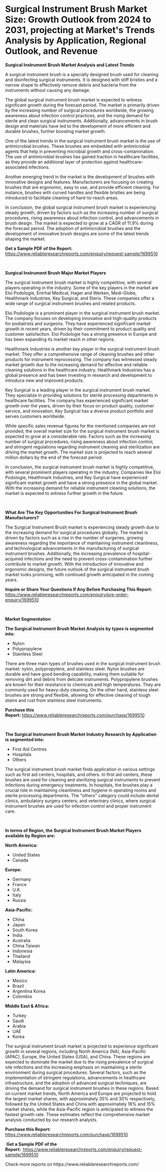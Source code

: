 <p><h1>Surgical Instrument Brush Market Size: Growth Outlook from 2024 to 2031, projecting at Market's Trends Analysis by Application, Regional Outlook, and Revenue</h1></p><p><strong>Surgical Instrument Brush Market Analysis and Latest Trends</strong></p>
<p><p>A surgical instrument brush is a specially designed brush used for cleaning and disinfecting surgical instruments. It is designed with stiff bristles and a narrow shape to effectively remove debris and bacteria from the instruments without causing any damage.</p><p>The global surgical instrument brush market is expected to witness significant growth during the forecast period. The market is primarily driven by the increasing number of surgical procedures worldwide, the growing awareness about infection control practices, and the rising demand for sterile and clean surgical instruments. Additionally, advancements in brush design and materials have led to the development of more efficient and durable brushes, further boosting market growth.</p><p>One of the latest trends in the surgical instrument brush market is the use of antimicrobial brushes. These brushes are embedded with antimicrobial agents that help in preventing microbial growth and cross-contamination. The use of antimicrobial brushes has gained traction in healthcare facilities, as they provide an additional layer of protection against healthcare-associated infections.</p><p>Another emerging trend in the market is the development of brushes with innovative designs and features. Manufacturers are focusing on creating brushes that are ergonomic, easy to use, and provide efficient cleaning. For instance, brushes with curved handles and flexible bristles are being introduced to facilitate cleaning of hard-to-reach areas.</p><p>In conclusion, the global surgical instrument brush market is experiencing steady growth, driven by factors such as the increasing number of surgical procedures, rising awareness about infection control, and advancements in brush design. The market is expected to grow at a CAGR of 11.9% during the forecast period. The adoption of antimicrobial brushes and the development of innovative brush designs are some of the latest trends shaping the market.</p></p>
<p><strong>Get a Sample PDF of the Report:&nbsp;</strong> <a href="https://www.reliableresearchreports.com/enquiry/request-sample/1699510">https://www.reliableresearchreports.com/enquiry/request-sample/1699510</a></p>
<p>&nbsp;</p>
<p><strong>Surgical Instrument Brush Major Market Players</strong></p>
<p><p>The surgical instrument brush market is highly competitive, with several players operating in the industry. Some of the key players in the market are Eloi Podologie, Entrhal Medical, Hager and Werken, Medi-Globe, Healthmark Industries, Key Surgical, and Steris. These companies offer a wide range of surgical instrument brushes and related products.</p><p>Eloi Podologie is a prominent player in the surgical instrument brush market. The company focuses on developing innovative and high-quality products for podiatrists and surgeons. They have experienced significant market growth in recent years, driven by their commitment to product quality and customer satisfaction. Eloi Podologie has a strong presence in Europe and has been expanding its market reach in other regions.</p><p>Healthmark Industries is another key player in the surgical instrument brush market. They offer a comprehensive range of cleaning brushes and other products for instrument reprocessing. The company has witnessed steady market growth due to the increasing demand for effective and reliable cleaning solutions in the healthcare industry. Healthmark Industries has a global presence and has been investing in research and development to introduce new and improved products.</p><p>Key Surgical is a leading player in the surgical instrument brush market. They specialize in providing solutions for sterile processing departments in healthcare facilities. The company has experienced significant market growth over the years, driven by their focus on product quality, customer service, and innovation. Key Surgical has a diverse product portfolio and serves customers worldwide.</p><p>While specific sales revenue figures for the mentioned companies are not provided, the overall market size for the surgical instrument brush market is expected to grow at a considerable rate. Factors such as the increasing number of surgical procedures, rising awareness about infection control, and stringent regulations regarding instrument cleaning and sterilization are driving the market growth. The market size is projected to reach several million dollars by the end of the forecast period.</p><p>In conclusion, the surgical instrument brush market is highly competitive, with several prominent players operating in the industry. Companies like Eloi Podologie, Healthmark Industries, and Key Surgical have experienced significant market growth and have a strong presence in the global market. With the increasing demand for reliable instrument cleaning solutions, the market is expected to witness further growth in the future.</p></p>
<p>&nbsp;</p>
<p><strong>What Are The Key Opportunities For Surgical Instrument Brush Manufacturers?</strong></p>
<p><p>The Surgical Instrument Brush market is experiencing steady growth due to the increasing demand for surgical procedures globally. The market is driven by factors such as a rise in the number of surgeries, growing awareness regarding the importance of maintaining instrument cleanliness, and technological advancements in the manufacturing of surgical instrument brushes. Additionally, the increasing prevalence of hospital-acquired infections and the need to prevent cross-contamination further contribute to market growth. With the introduction of innovative and ergonomic designs, the future outlook of the surgical instrument brush market looks promising, with continued growth anticipated in the coming years.</p></p>
<p><strong>Inquire or Share Your Questions If Any Before Purchasing This Report:</strong> <a href="https://www.reliableresearchreports.com/enquiry/pre-order-enquiry/1699510">https://www.reliableresearchreports.com/enquiry/pre-order-enquiry/1699510</a></p>
<p>&nbsp;</p>
<p><strong>Market Segmentation</strong></p>
<p><strong>The Surgical Instrument Brush Market Analysis by types is segmented into:</strong></p>
<p><ul><li>Nylon</li><li>Polypropylene</li><li>Stainless Steel</li></ul></p>
<p><p>There are three main types of brushes used in the surgical instrument brush market: nylon, polypropylene, and stainless steel. Nylon brushes are durable and have good bending capability, making them suitable for removing dirt and debris from delicate instruments. Polypropylene brushes are known for their resistance to chemicals and high temperatures. They are commonly used for heavy-duty cleaning. On the other hand, stainless steel brushes are strong and flexible, allowing for effective cleaning of tough stains and rust from stainless steel instruments.</p></p>
<p><strong>Purchase this Report:&nbsp;</strong><a href="https://www.reliableresearchreports.com/purchase/1699510">https://www.reliableresearchreports.com/purchase/1699510</a></p>
<p>&nbsp;</p>
<p><strong>The Surgical Instrument Brush Market Industry Research by Application is segmented into:</strong></p>
<p><ul><li>First Aid Centres</li><li>Hospitals</li><li>Others</li></ul></p>
<p><p>The surgical instrument brush market finds application in various settings such as first aid centers, hospitals, and others. In first aid centers, these brushes are used for cleaning and sterilizing surgical instruments to prevent infections during emergency treatments. In hospitals, the brushes play a crucial role in maintaining cleanliness and hygiene in operating rooms and sterile processing departments. The "others" category could include dental clinics, ambulatory surgery centers, and veterinary clinics, where surgical instrument brushes are used for infection control and proper instrument care.</p></p>
<p>&nbsp;</p>
<p><strong>In terms of Region, the Surgical Instrument Brush Market Players available by Region are:</strong></p>
<p>
    <p> <strong> North America: </strong>
        <ul>
            <li>United States</li>
            <li>Canada</li>
        </ul>
        </p> 
    <p> <strong> Europe: </strong>
        <ul>
            <li>Germany</li>
            <li>France</li>
            <li>U.K.</li>
            <li>Italy</li>
            <li>Russia</li>
        </ul>
        </p> 
    <p> <strong> Asia-Pacific: </strong>
        <ul>
            <li>China</li>
            <li>Japan</li>
            <li>South Korea</li>
            <li>India</li>
            <li>Australia</li>
            <li>China Taiwan</li>
            <li>Indonesia</li>
            <li>Thailand</li>
            <li>Malaysia</li>
        </ul>
        </p> 
    <p> <strong> Latin America: </strong>
        <ul>
            <li>Mexico</li>
            <li>Brazil</li>
            <li>Argentina Korea</li>
            <li>Colombia</li>
        </ul>
        </p> 
    <p> <strong> Middle East & Africa: </strong>
        <ul>
            <li>Turkey</li>
            <li>Saudi</li>
            <li>Arabia</li>
            <li>UAE</li>
            <li>Korea</li>
        </ul>
    </p>
    </p>
<p><p>The surgical instrument brush market is projected to experience significant growth in several regions, including North America (NA), Asia-Pacific (APAC), Europe, the United States (USA), and China. These regions are expected to dominate the market due to the rising prevalence of surgical site infections and the increasing emphasis on maintaining a sterile environment during surgical procedures. Several factors, such as the implementation of stringent regulations, advancements in healthcare infrastructure, and the adoption of advanced surgical techniques, are driving the demand for surgical instrument brushes in these regions. Based on current market trends, North America and Europe are projected to hold the largest market shares, with approximately 35% and 30% respectively, followed by the United States and China with approximately 18% and 15% market shares, while the Asia-Pacific region is anticipated to witness the fastest growth rate. These estimates reflect the comprehensive market analysis conducted by our research analysts.</p></p>
<p><strong>Purchase this Report: </strong><a href="https://www.reliableresearchreports.com/purchase/1699510">https://www.reliableresearchreports.com/purchase/1699510</a></p>
<p>&nbsp;<strong>Get a Sample PDF of the Report:&nbsp;&nbsp;</strong><a href="https://www.reliableresearchreports.com/enquiry/request-sample/1699510">https://www.reliableresearchreports.com/enquiry/request-sample/1699510</a></p>
<p><strong></strong></p>
<p>Check more reports on https://www.reliableresearchreports.com/</p>